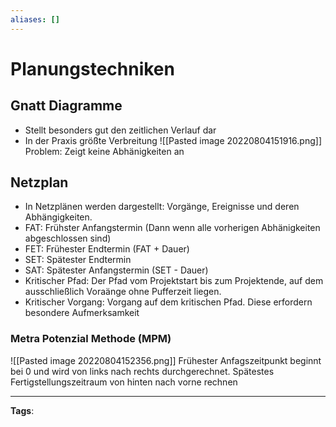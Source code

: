 ```yaml
---
aliases: []
---
```


# Planungstechniken

## Gnatt Diagramme

- Stellt besonders gut den zeitlichen Verlauf dar
- In der Praxis größte Verbreitung
  ![[Pasted image 20220804151916.png]]
  Problem: Zeigt keine Abhänigkeiten an

## Netzplan

- In Netzplänen werden dargestellt: Vorgänge, Ereignisse und deren Abhängigkeiten.
- FAT: Frühster Anfangstermin (Dann wenn alle vorherigen Abhänigkeiten abgeschlossen sind)
- FET: Frühester Endtermin (FAT + Dauer)
- SET: Spätester Endtermin
- SAT: Spätester Anfangstermin (SET - Dauer)
- Kritischer Pfad: Der Pfad vom Projektstart bis zum Projektende, auf dem ausschließlich Voraänge ohne Pufferzeit liegen.
- Kritischer Vorgang: Vorgang auf dem kritischen Pfad. Diese erfordern besondere Aufmerksamkeit

### Metra Potenzial Methode (MPM)

![[Pasted image 20220804152356.png]]
Frühester Anfagszeitpunkt beginnt bei 0 und wird von links nach rechts durchgerechnet. Spätestes Fertigstellungszeitraum von hinten nach vorne rechnen

---

**Tags**:
